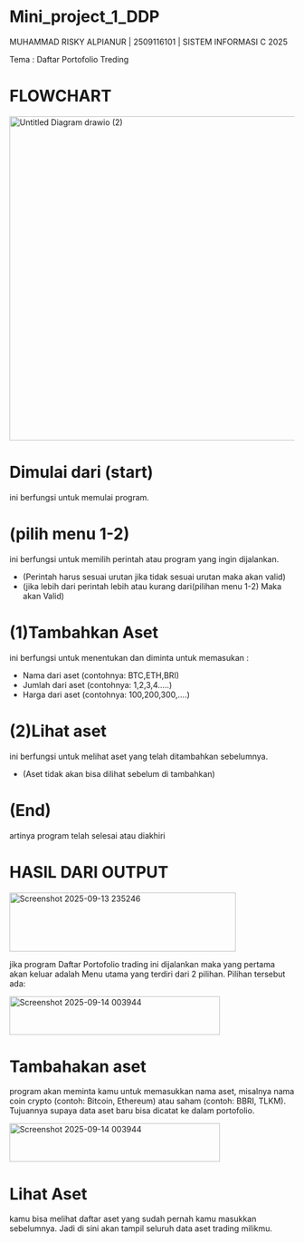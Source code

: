 # Mini_project_1_DDP
MUHAMMAD RISKY ALPIANUR | 2509116101 | SISTEM INFORMASI C 2025

Tema  : Daftar Portofolio Treding

# FLOWCHART

<img width="817" height="572" alt="Untitled Diagram drawio (2)" src="https://github.com/user-attachments/assets/40b2ce23-e56e-4a7d-916c-60e66d5d608c" />

# Dimulai dari (start) 
ini berfungsi untuk memulai program.
# (pilih menu 1-2) 
ini berfungsi untuk memilih perintah atau program yang ingin dijalankan.
   - (Perintah harus sesuai urutan jika tidak sesuai urutan maka akan valid)
   - (jika lebih dari perintah lebih atau kurang dari(pilihan menu 1-2) Maka akan Valid) 
# (1)Tambahkan Aset
 ini berfungsi untuk menentukan dan diminta untuk memasukan :
   - Nama dari aset (contohnya: BTC,ETH,BRI)
   - Jumlah dari aset (contohnya: 1,2,3,4.....)
   - Harga dari aset (contohnya: 100,200,300,....)
# (2)Lihat aset
ini berfungsi untuk  melihat aset yang telah ditambahkan sebelumnya.
   - (Aset tidak akan bisa dilihat sebelum di tambahkan)
# (End)
 artinya program telah selesai atau diakhiri


# HASIL DARI OUTPUT
<img width="400" height="104" alt="Screenshot 2025-09-13 235246" src="https://github.com/user-attachments/assets/64fb6328-da52-40e5-a2e4-9057f36d3e75" />

jika program Daftar Portofolio trading ini dijalankan maka yang pertama akan keluar adalah Menu utama yang terdiri dari 2 pilihan. Pilihan tersebut ada:

<img width="372" height="68" alt="Screenshot 2025-09-14 003944" src="https://github.com/user-attachments/assets/9607020c-db63-4799-8a06-ca23f1430075" />


# Tambahakan aset
program akan meminta kamu untuk memasukkan nama aset, misalnya nama coin crypto (contoh: Bitcoin, Ethereum) atau saham (contoh: BBRI, TLKM). Tujuannya supaya data aset baru bisa dicatat ke dalam portofolio.


<img width="372" height="68" alt="Screenshot 2025-09-14 003944" src="https://github.com/user-attachments/assets/306ed27f-a9d0-4f69-8afb-85ac4978ea01" />

# Lihat Aset 
kamu bisa melihat daftar aset yang sudah pernah kamu masukkan sebelumnya. Jadi di sini akan tampil seluruh data aset trading milikmu.

